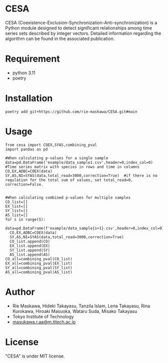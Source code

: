 # CESA
CESA (Coexistence-Exclusion-Synchronization-Anti-synchronization) is a Python module designed to detect significant relationships among time series sets described by integer vectors. Detailed information regarding the algorithm can be found in the associated publication.

# Requirement
* python 3.11
* poetry

# Installation

```
poetry add git+https://github.com/rie-maskawa/CESA.git#main
```

# Usage
```
from cesa import COEX,SYAS,combining_pval
import pandas as pd

#When calculating p-values for a single sample
data=pd.DataFrame('example/data_sample1.csv',header=0,index_col=0)  #Time series matrix with species in rows and time in columns
CO,EX,ADBC=COEX(data)
SY,AS,NI=SYAS(data,total_read=3000,correction=True)  #if there is no regulation for the total sum of values, set total_read=0, correction=False.


#When calculating combined p-values for multiple samples
CO_list=[]
EX_list=[]
SY_list=[]
AS_list=[]
for s in range(S):
  data=pd.DataFrame(f'example/data_sample{s+1}.csv',header=0,index_col=0)
  CO,EX,ADBC=COEX(data)
  SY,AS,NI=SYAS(data,total_read=3000,correction=True)
  CO_list.append(CO)
  EX_list.append(EX)
  SY_list.append(SY)
  AS_list.append(AS)
CO_all=combining_pval(CO_list)
EX_all=combining_pval(EX_list)
SY_all=combining_pval(SY_list)
AS_all=combining_pval(AS_list)
```

# Author
* Rie Maskawa, Hideki Takayasu, Tanzila Islam, Lena Takayasu, Rina Kurokawa, Hiroaki Masuoka, Wataru Suda, Misako Takayasu
* Tokyo Institute of Technology
* masukawa.r.aa@m.titech.ac.jp

# License
"CESA" is under MIT license.

